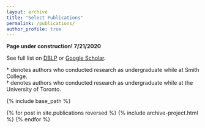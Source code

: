 ```yaml
---
layout: archive
title: "Select Publications"
permalink: /publications/
author_profile: true
---
```

**Page under construction! 7/21/2020**

See full list on [DBLP](https://dblp.org/pers/hd/g/Grubb:Alicia_M=) or [Google Scholar](https://scholar.google.com/citations?user=br2VoDkAAAAJ&hl=en&authuser=1).


\* denotes authors who conducted research as undergraduate while at Smith College.  
† denotes authors who conducted research as undergraduate while at the University of Toronto.

{% include base_path %}

{% for post in site.publications reversed %}
  {% include archive-project.html %}
{% endfor %}


